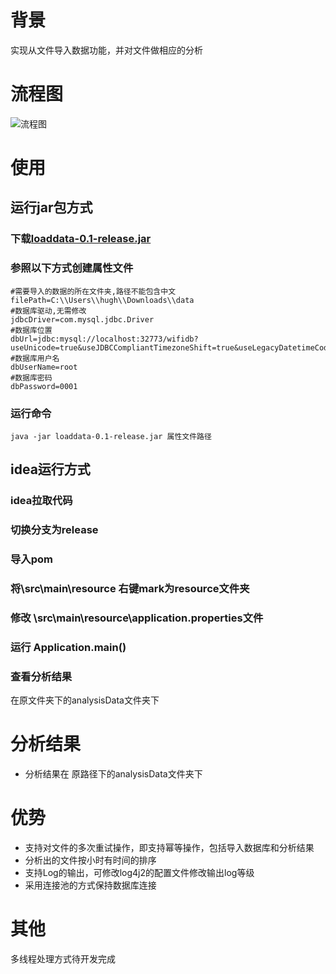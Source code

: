 # 背景
实现从文件导入数据功能，并对文件做相应的分析
# 流程图
![流程图](http://oo0ow3409.bkt.clouddn.com/%E6%96%87%E4%BB%B6%E6%89%B9%E9%87%8F%E5%AF%BC%E5%85%A5%E6%B5%81%E7%A8%8B%E5%9B%BE.png)
# 使用
## 运行jar包方式
### 下载[loaddata-0.1-release.jar](https://github.com/Wanxp/mvnDemo/releases/download/0.1-release/loaddata-0.1-release.jar)
### 参照以下方式创建属性文件
```text
#需要导入的数据的所在文件夹,路径不能包含中文
filePath=C:\\Users\\hugh\\Downloads\\data
#数据库驱动,无需修改
jdbcDriver=com.mysql.jdbc.Driver
#数据库位置
dbUrl=jdbc:mysql://localhost:32773/wifidb?useUnicode=true&useJDBCCompliantTimezoneShift=true&useLegacyDatetimeCode=false&serverTimezone=UTC"
#数据库用户名
dbUserName=root
#数据库密码
dbPassword=0001
```
### 运行命令
```shell
java -jar loaddata-0.1-release.jar 属性文件路径
```
## idea运行方式
### idea拉取代码
### 切换分支为release
### 导入pom
### 将\src\main\resource 右键mark为resource文件夹
### 修改 \src\main\resource\application.properties文件
### 运行 Application.main()
### 查看分析结果
在原文件夹下的analysisData文件夹下
# 分析结果
* 分析结果在 原路径下的analysisData文件夹下
# 优势
* 支持对文件的多次重试操作，即支持幂等操作，包括导入数据库和分析结果
* 分析出的文件按小时有时间的排序
* 支持Log的输出，可修改log4j2的配置文件修改输出log等级
* 采用连接池的方式保持数据库连接
# 其他
多线程处理方式待开发完成
